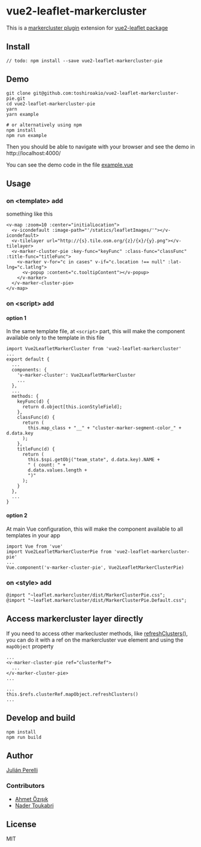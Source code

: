 # vue2-leaflet-markercluster

This is a [markercluster plugin](https://github.com/Leaflet/Leaflet.markercluster) extension for [vue2-leaflet package](https://github.com/KoRiGaN/Vue2Leaflet)

## Install

    // todo: npm install --save vue2-leaflet-markercluster-pie

## Demo

    git clone git@github.com:toshiroakio/vue2-leaflet-markercluster-pie.git
    cd vue2-leaflet-markercluster-pie
    yarn
    yarn example

    # or alternatively using npm
    npm install
    npm run example

Then you should be able to navigate with your browser and see the demo in http://localhost:4000/

You can see the demo code in the file [example.vue](example.vue)

## Usage

### on &lt;template&gt; add

something like this

    <v-map :zoom=10 :center="initialLocation">
      <v-icondefault :image-path="'/statics/leafletImages/'"></v-icondefault>
      <v-tilelayer url="http://{s}.tile.osm.org/{z}/{x}/{y}.png"></v-tilelayer>
      <v-marker-cluster-pie :key-func="keyFunc" :class-func="classFunc" :title-func="titleFunc">
        <v-marker v-for="c in cases" v-if="c.location !== null" :lat-lng="c.latlng">
          <v-popup :content="c.tooltipContent"></v-popup>
        </v-marker>
      </v-marker-cluster-pie>
    </v-map>

### on &lt;script&gt; add

#### option 1

In the same template file, at `<script>` part, this will make the component available only to the template in this file

    import Vue2LeafletMarkerCluster from 'vue2-leaflet-markercluster'
    ...
    export default {
      ...
      components: {
        'v-marker-cluster': Vue2LeafletMarkerCluster
        ...
      },
      ...
      methods: {
        keyFunc(d) {
          return d.object[this.iconStyleField];
        },
        classFunc(d) {
          return (
            this.map_class + "__" + "cluster-marker-segment-color_" + d.data.key
          );
        },
        titleFunc(d) {
          return (
            this.$spi.getObj("team_state", d.data.key).NAME +
            " ( count: " +
            d.data.values.length +
            ")"
          );
        }
      },
      ...
    }

#### option 2

At main Vue configuration, this will make the component available to all templates in your app

    import Vue from 'vue'
    import Vue2LeafletMarkerClusterPie from 'vue2-leaflet-markercluster-pie'
    ...
    Vue.component('v-marker-cluster-pie', Vue2LeafletMarkerClusterPie)

### on &lt;style&gt; add

    @import "~leaflet.markercluster/dist/MarkerClusterPie.css";
    @import "~leaflet.markercluster/dist/MarkerClusterPie.Default.css";

## Access markercluster layer directly

If you need to access other markecluster methods, like [refreshClusters()](https://github.com/Leaflet/Leaflet.markercluster#refreshing-the-clusters-icon), you can do it with a ref on the markercluster vue element and using the `mapObject` property

    ...
    <v-marker-cluster-pie ref="clusterRef">
      ...
    </v-marker-cluster-pie>
    ...

    ...
    this.$refs.clusterRef.mapObject.refreshClusters()
    ...

## Develop and build

    npm install
    npm run build

## Author

[Julián Perelli](https://jperelli.com.ar/)

### Contributors

- [Ahmet Özışık](https://github.com/aozisik)
- [Nader Toukabri](https://nader.tech)

## License

MIT
